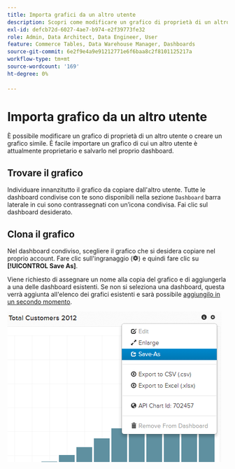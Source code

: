 ```yaml
---
title: Importa grafici da un altro utente
description: Scopri come modificare un grafico di proprietà di un altro utente o creare un grafico simile.
exl-id: defcb72d-6027-4ae7-b974-e2f39773fe32
role: Admin, Data Architect, Data Engineer, User
feature: Commerce Tables, Data Warehouse Manager, Dashboards
source-git-commit: 6e2f9e4a9e91212771e6f6baa8c2f8101125217a
workflow-type: tm+mt
source-wordcount: '169'
ht-degree: 0%

---
```


# Importa grafico da un altro utente

È possibile modificare un grafico di proprietà di un altro utente o creare un grafico simile. È facile importare un grafico di cui un altro utente è attualmente proprietario e salvarlo nel proprio dashboard.

## Trovare il grafico

Individuare innanzitutto il grafico da copiare dall&#39;altro utente. Tutte le dashboard condivise con te sono disponibili nella sezione `Dashboard` barra laterale in cui sono contrassegnati con un’icona condivisa. Fai clic sul dashboard desiderato.

## Clona il grafico

Nel dashboard condiviso, scegliere il grafico che si desidera copiare nel proprio account. Fare clic sull&#39;ingranaggio (![](../../assets/gear-icon.png)) e quindi fare clic su **[!UICONTROL Save As]**.

Viene richiesto di assegnare un nome alla copia del grafico e di aggiungerla a una delle dashboard esistenti. Se non si seleziona una dashboard, questa verrà aggiunta all&#39;elenco dei grafici esistenti e sarà possibile [aggiungilo in un secondo momento](../../data-user/dashboards/add-charts-dashboard.md).

![clienti totali](../../assets/total-customers.png)
